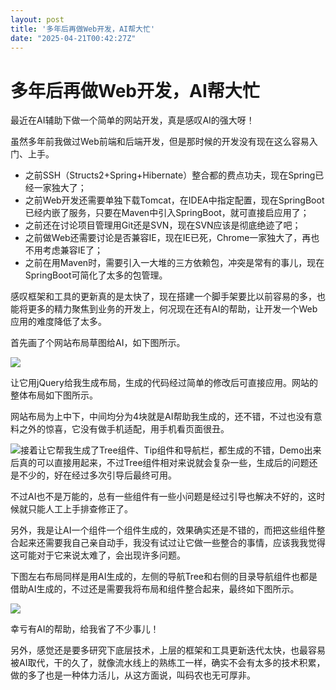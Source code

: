 ```yaml
---
layout: post
title: '多年后再做Web开发，AI帮大忙'
date: "2025-04-21T00:42:27Z"
---
```

多年后再做Web开发，AI帮大忙
================

最近在AI辅助下做一个简单的网站开发，真是感叹AI的强大呀！

虽然多年前我做过Web前端和后端开发，但是那时候的开发没有现在这么容易入门、上手。

*   之前SSH（Structs2+Spring+Hibernate）整合都的费点功夫，现在Spring已经一家独大了；
*   之前Web开发还需要单独下载Tomcat，在IDEA中指定配置，现在SpringBoot已经内嵌了服务，只要在Maven中引入SpringBoot，就可直接启应用了；
*   之前还在讨论项目管理用Git还是SVN，现在SVN应该是彻底绝迹了吧；
*   之前做Web还需要讨论是否兼容IE，现在IE已死，Chrome一家独大了，再也不用考虑兼容IE了；
*   之前在用Maven时，需要引入一大堆的三方依赖包，冲突是常有的事儿，现在SpringBoot可简化了太多的包管理。

感叹框架和工具的更新真的是太快了，现在搭建一个脚手架要比以前容易的多，也能将更多的精力聚焦到业务的开发上，何况现在还有AI的帮助，让开发一个Web应用的难度降低了太多。

首先画了个网站布局草图给AI，如下图所示。

![](https://img2024.cnblogs.com/blog/1236123/202504/1236123-20250421073632061-439704154.png)

让它用jQuery给我生成布局，生成的代码经过简单的修改后可直接应用。网站的整体布局如下图所示。

网站布局为上中下，中间均分为4块就是AI帮助我生成的，还不错，不过也没有意料之外的惊喜，它没有做手机适配，用手机看页面很丑。

![](https://img2024.cnblogs.com/blog/1236123/202504/1236123-20250420100137050-66938704.png)接着让它帮我生成了Tree组件、Tip组件和导航栏，都生成的不错，Demo出来后真的可以直接用起来，不过Tree组件相对来说就会复杂一些，生成后的问题还是不少的，好在经过多次引导后最终可用。

不过AI也不是万能的，总有一些组件有一些小问题是经过引导也解决不好的，这时候就只能人工上手排查修正了。

另外，我是让AI一个组件一个组件生成的，效果确实还是不错的，而把这些组件整合起来还需要我自己亲自动手，我没有试过让它做一些整合的事情，应该我我觉得这可能对于它来说太难了，会出现许多问题。

下图左右布局同样是用AI生成的，左侧的导航Tree和右侧的目录导航组件也都是借助AI生成的，不过还是需要我将布局和组件整合起来，最终如下图所示。

![](https://img2024.cnblogs.com/blog/1236123/202504/1236123-20250420101548330-1081732530.png)

幸亏有AI的帮助，给我省了不少事儿！ 

另外，感觉还是要多研究下底层技术，上层的框架和工具更新迭代太快，也最容易被AI取代，干的久了，就像流水线上的熟练工一样，确实不会有太多的技术积累，做的多了也是一种体力活儿，从这方面说，叫码农也无可厚非。